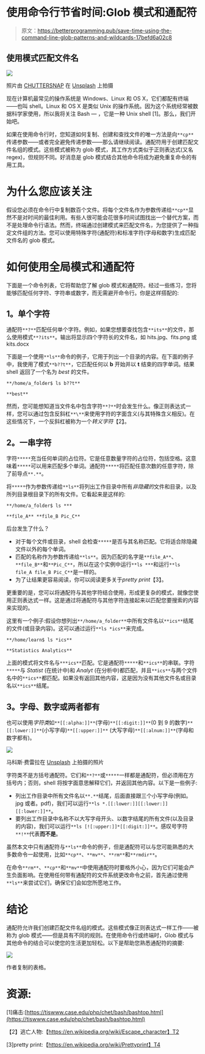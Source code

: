 # 使用命令行节省时间:Glob 模式和通配符

> 原文：<https://betterprogramming.pub/save-time-using-the-command-line-glob-patterns-and-wildcards-17befd6a02c8>

## 使用模式匹配文件名

![](img/b0b82f3a05e3b7ecabf87bf190639b4a.png)

照片由 [CHUTTERSNAP](https://unsplash.com/@chuttersnap?utm_source=unsplash&utm_medium=referral&utm_content=creditCopyText) 在 [Unsplash](https://unsplash.com/s/photos/clock?utm_source=unsplash&utm_medium=referral&utm_content=creditCopyText) 上拍摄

现在计算机最常见的操作系统是 Windows、Linux 和 OS X，它们都配有终端——也叫 shell。Linux 和 OS X 是类似 Unix 的操作系统。因为这个系统经常被数据科学家使用，所以我将关注 Bash — ，它是一种 Unix shell [1]。那么，我们开始吧。

如果在使用命令行时，您知道如何复制、创建和查找文件的唯一方法是向`**cp**`传递参数——或者完全避免传递参数——那么请继续阅读。通配符用于创建匹配文件名组的模式。这些模式被称为 glob 模式，其工作方式类似于正则表达式(又名 regex)，但规则不同。好消息是 glob 模式结合其他命令将成为避免重复命令的有用工具。

# **为什么您应该关注**

假设您必须在命令行中复制数百个文件。将每个文件名作为参数传递给`**cp**`显然不是对时间的最佳利用。有些人很可能会花很多时间试图找出一个替代方案，而不是处理命令行语法。然而，终端通过创建模式来匹配文件名，为您提供了一种指定文件组的方法。您可以使用特殊字符(通配符)和标准字符(字母和数字)生成匹配文件名的 glob 模式。

# 如何使用全局模式和通配符

下面是一个命令列表，它将帮助您了解 glob 模式和通配符。经过一些练习，您将能够匹配任何字符、字符串或数字，而无需避开命令行。你是这样搭配的:

## **1。单个字符**

通配符`**?**`匹配任何单个字符。例如，如果您想要查找包含`**its**`的文件，那么使用模式`**?its**`。输出将显示四个字符长的文件名，如 hits.jpg、fits.png 或 kits.docx

下面是一个使用`**ls**`命令的例子，它用于列出一个目录的内容。在下面的例子中，我使用了模式`**b??t**`，它匹配任何以 **b** 开始并以 **t** 结束的四字单词。结果 shell 返回了一个名为 *best* 的文件。

`**/home/a_folder$ ls b??t**`

`**best**`

然而，您可能想知道当文件名中包含字符`**?**`时会发生什么。像正则表达式一样，您可以通过包含反斜杠`**\**`来使用字符的字面含义(与其特殊含义相反)。在这些情况下，一个反斜杠被称为一个*转义字符*【2】。

## **2。一串字符**

字符`*****`充当任何单词的占位符。它是任意数量字符的占位符，包括空格。这意味着`*****`可以用来匹配多个单词。通配符`*****`将匹配任意次数的任意字符，除了前导点`**.**`。

将`*****`作为参数传递给`**ls**`将列出工作目录中所有*非隐藏的*文件和目录，以及所列目录根目录下的所有文件。它看起来是这样的:

`**/home/a_folder$ ls ***`

`**file_A** **file_B Pic_C**`

后台发生了什么？

*   对于每个文件或目录，shell 会检查`*****`是否与其名称匹配。它将适合除隐藏文件以外的每个单词。
*   匹配的名称作为参数传递给`**ls**`。因为匹配的名字是`**file_A**`、`**file_B**`和`**Pic_C**`，所以在这个实例中运行`**ls ***`和运行`**ls file_A file_B Pic_C**`是一样的。
*   为了让结果更容易阅读，你可以阅读更多关于*pretty print*【3】。

更重要的是，您可以将通配符与其他字符结合使用，形成更复杂的模式，就像您使用正则表达式一样。这是通过将通配符与其他字符连接起来以匹配您要搜索的内容来实现的。

这里有一个例子:假设你想列出`**/home/a_folder**`中所有文件名以`**ics**`结尾的文件(或目录内容)。这可以通过运行`**ls *ics**`来完成。

`**/home/learn$ ls *ics**`

`**Statistics Analytics**`

上面的模式将文件名与`***ics**`匹配。它是通配符`*****`和`**ics**`的串联。字符`*****`与 *Statist* (在统计中)和 *Analyt* (在分析中)都匹配，并且`**ics**`与两个文件名中的`**ics**`都匹配。如果没有返回其他内容，这是因为没有其他文件名或目录名以`**ics**`结尾。

## **3。字母、数字或两者都有**

也可以使用*字符类*如`**[[:alpha:]]**`(字母)`**[[:digit:]]**`(0 到 9 的数字)`**[[:lower:]]**`(小写字母)`**[[:upper:]]**` (大写字母)`**[[:alnum:]]**`(字母和数字都有)。

![](img/9f154179b91e965fc72ebe9a2f26d913.png)

马科斯·费雷拉在 [Unsplash](https://unsplash.com/s/photos/keyboard-computer?utm_source=unsplash&utm_medium=referral&utm_content=creditCopyText) 上拍摄的照片

字符类不是方括号通配符。它们和`**?**`或`*****`一样都是通配符，但必须用在方括号内；否则，shell 将按字面意思解释它们，并返回其他内容。以下是一些例子:

*   列出工作目录中所有文件名以`**.**`结尾，后面直接跟三个小写字母(例如。jpg 或者。pdf)，我们可以运行`**ls *.[[:lower:]][[:lower:]][[:lower:]]**`。
*   要列出工作目录中名称不以大写字母开头、以数字结尾的所有文件(以及目录的内容)，我们可以运行`**ls [![:upper:]]*[[:digit:]]**`。感叹号字符`**!**`代表**而不是**。

虽然本文中只有通配符与`**ls**`命令的例子，但是通配符可以与您可能熟悉的大多数命令一起使用，比如`**cp**`、`**mv**`、`**rm**`和`**rmdir**`。

在命令`**rm**`、`**cp**`和`**mv**`中使用通配符时要格外小心，因为它们可能会产生负面影响。在使用任何带有通配符的文件系统更改命令之前，首先通过使用`**ls**`来尝试它们，确保它们会如您所愿地工作。

# **结论**

通配符允许我们创建匹配文件名组的模式。这些模式像正则表达式一样工作——被称为 glob 模式——但是具有不同的规则。在使用命令行或终端时，Glob 模式与其他命令的结合可以使您的生活更加轻松。以下是帮助您熟悉通配符的摘要:

![](img/df29ade6a3605576e04e998abecc3387.png)

作者复制的表格。

# 资源:

[1]痛击:[https://tiswww.case.edu/php/chet/bash/bashtop.html](https://tiswww.case.edu/php/chet/bash/bashtop.html)

【2】逃亡人物:【https://en.wikipedia.org/wiki/Escape_character】T2

[3]pretty print:【https://en.wikipedia.org/wiki/Prettyprint】T4